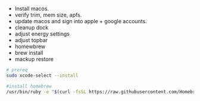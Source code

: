 
* Install macos. 
* verify trim, mem size, apfs. 
* update macos and sign into apple + google accounts. 
* cleanup dock
* adjust energy settings
* adjust topbar
* homewbrew
* brew install
* mackup restore

```zsh
# prereq
sudo xcode-select --install

#install homebrew 
/usr/bin/ruby -e "$(curl -fsSL https://raw.githubusercontent.com/Homebrew/install/master/install)"


```
